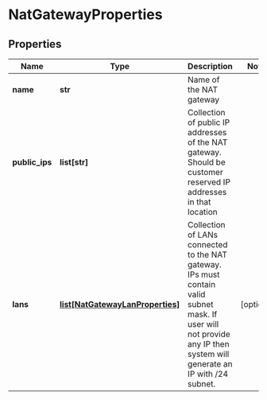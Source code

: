 # NatGatewayProperties

## Properties
| Name | Type | Description | Notes |
| ------------ | ------------- | ------------- | ------------- |
| **name** | **str** | Name of the NAT gateway |  |
| **public_ips** | **list[str]** | Collection of public IP addresses of the NAT gateway. Should be customer reserved IP addresses in that location |  |
| **lans** | [**list[NatGatewayLanProperties]**](NatGatewayLanProperties.md) | Collection of LANs connected to the NAT gateway. IPs must contain valid subnet mask. If user will not provide any IP then system will generate an IP with /24 subnet. | [optional]  |


